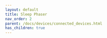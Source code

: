 ```yaml
---
layout: default
title: Sleep Phaser
nav_order: 2
parent: /docs/devices/connected_devices.html
has_children: true
---
```

